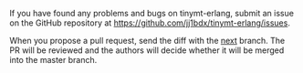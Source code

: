 If you have found any problems and bugs on tinymt-erlang,
submit an issue on the GitHub repository at
<https://github.com/jj1bdx/tinymt-erlang/issues>.

When you propose a pull request, send the diff with the
[next](https://github.com/jj1bdx/tinymt-erlang/tree/next) branch.
The PR will be reviewed and the authors will decide whether
it will be merged into the master branch.
